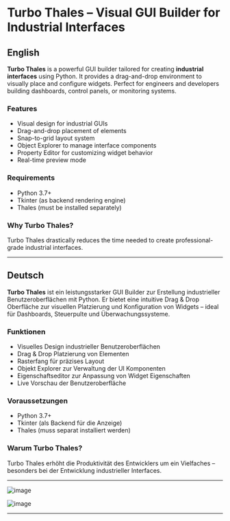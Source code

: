 # Turbo Thales – Visual GUI Builder for Industrial Interfaces

## English

**Turbo Thales** is a powerful GUI builder tailored for creating **industrial interfaces** using Python. It provides a drag-and-drop environment to visually place and configure widgets. Perfect for engineers and developers building dashboards, control panels, or monitoring systems.

### Features
- Visual design for industrial GUIs
- Drag-and-drop placement of elements
- Snap-to-grid layout system
- Object Explorer to manage interface components
- Property Editor for customizing widget behavior
- Real-time preview mode

### Requirements
- Python 3.7+
- Tkinter (as backend rendering engine)
- Thales (must be installed separately)

### Why Turbo Thales?
Turbo Thales drastically reduces the time needed to create professional-grade industrial interfaces.

---

## Deutsch

**Turbo Thales** ist ein leistungsstarker GUI Builder zur Erstellung industrieller Benutzeroberflächen mit Python. Er bietet eine intuitive Drag & Drop Oberfläche zur visuellen Platzierung und Konfiguration von Widgets – ideal für Dashboards, Steuerpulte und Überwachungssysteme.

### Funktionen
- Visuelles Design industrieller Benutzeroberflächen
- Drag & Drop Platzierung von Elementen
- Rasterfang für präzises Layout
- Objekt Explorer zur Verwaltung der UI Komponenten
- Eigenschaftseditor zur Anpassung von Widget Eigenschaften
- Live Vorschau der Benutzeroberfläche

### Voraussetzungen
- Python 3.7+
- Tkinter (als Backend für die Anzeige)
- Thales (muss separat installiert werden)

### Warum Turbo Thales?
Turbo Thales erhöht die Produktivität des Entwicklers um ein Vielfaches – besonders bei der Entwicklung industrieller Interfaces.

---

![image](https://github.com/user-attachments/assets/2a851212-d794-4903-8aa4-23d7c0585a2a)

![image](https://github.com/user-attachments/assets/6ad42984-7ded-4e04-8867-6690f538e3aa)

---
